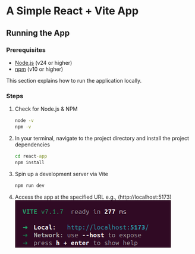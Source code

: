 # A Simple React + Vite App

## Running the App

### Prerequisites
- [Node.js](https://nodejs.org/) (v24 or higher)
- [npm](https://www.npmjs.com/) (v10 or higher)

This section explains how to run the application locally.
### Steps

1. Check for Node.js & NPM
   ```cmd
   node -v
   npm -v
   ```
2. In your terminal, navigate to the project directory and install the project dependencies
   ```cmd
   cd react-app
   npm install
   ```
3. Spin up a development server via Vite
   ```cmd
   npm run dev
   ```
4. Access the app at the specified URL e.g., (http://localhost:5173)
   ![Screenshot of the Vite app running locally](public/example.png)
   
